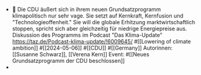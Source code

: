 - 📝 Die CDU äußert sich in ihrem neuen Grundsatzprogramm klimapolitisch nur sehr vage. Sie setzt auf Kernkraft, Kernfusion und "Technologieoffenheit." Sie will die globale Erhitzung marktwirtschaftlich stoppen, spricht sich aber gleichzeitig für niedrige Energiepreise aus. Diskussion des Programms im Podcast "Das Klima-Update" https://taz.de/Podcast-klima-update/!6009645/ #[[Lowering of climate ambition]] #[[2024-05-06]] #[[CDU]] #[[Germany]]
  Autorinnen: [[Susanne Schwarz]], [[Verena Kern]]
  Event: #[[Neues Grundsatzprogramm der CDU beschlossen]]
-